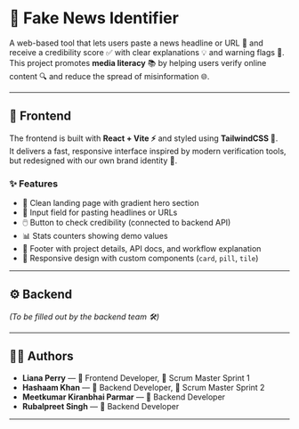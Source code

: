 # 📰 Fake News Identifier

A web-based tool that lets users paste a news headline or URL 📝 and receive a credibility score ✅ with clear explanations 💡 and warning flags 🚩.  
This project promotes **media literacy** 📚 by helping users verify online content 🔍 and reduce the spread of misinformation 🌐.

---

## 🎨 Frontend

The frontend is built with **React + Vite ⚡** and styled using **TailwindCSS 🎀**.  
It delivers a fast, responsive interface inspired by modern verification tools, but redesigned with our own brand identity 🌈.

### ✨ Features
- 🎯 Clean landing page with gradient hero section  
- 🔎 Input field for pasting headlines or URLs  
- 🖱️ Button to check credibility (connected to backend API)  
- 📊 Stats counters showing demo values  
- 📑 Footer with project details, API docs, and workflow explanation  
- 📱 Responsive design with custom components (`card`, `pill`, `tile`)  

---

## ⚙️ Backend

*(To be filled out by the backend team 🛠️)*

---

## 👩‍💻 Authors

- **Liana Perry** — 🎨 Frontend Developer, 🧭 Scrum Master Sprint 1  
- **Hashaam Khan** — 🔧 Backend Developer, 🧭 Scrum Master Sprint 2  
- **Meetkumar Kiranbhai Parmar** — 🔧 Backend Developer  
- **Rubalpreet Singh** — 🔧 Backend Developer  

---
